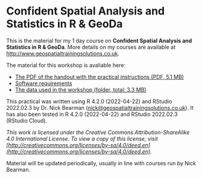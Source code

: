 # Confident Spatial Analysis and Statistics in R & GeoDa

This is the material for my 1 day course on **Confident Spatial Analysis and Statistics in R & GeoDa**. More details on my courses are available at http://www.geospatialtrainingsolutions.co.uk. 

The material for this workshop is avaliable here:  
- [The PDF of the handout with the practical instructions (PDF, 5.1 MB)](https://github.com/nickbearman/confident-spatial-analysis/releases/download/v6.0/confident-spatial-analysis.pdf)  
- [Software requirements](https://github.com/nickbearman/confident-spatial-analysis/blob/master/software-requirements.txt)  
- [The data used in the workshop (folder, total: 3.3 MB)](https://github.com/nickbearman/intermediate-r-spatial-analysis/tree/master/data)

This practical was written using R 4.2.0 (2022-04-22) and RStudio 2022.02.3 by Dr. Nick Bearman ([nick@geospatialtrainingsolutions.co.uk](mailto:nick@geospatialtrainingsolutions.co.uk)). It has also been tested in R 4.2.0 (2022-04-22) and RStudio 2022.02.3 (RStudio Cloud).

*This work is licensed under the Creative Commons Attribution-ShareAlike 4.0 International License. To view a copy of this license, visit [http://creativecommons.org/licenses/by-sa/4.0/deed.en](http://creativecommons.org/licenses/by-sa/4.0/deed.en).*

Material will be updated periodically, usually in line with courses run by Nick Bearman. 
